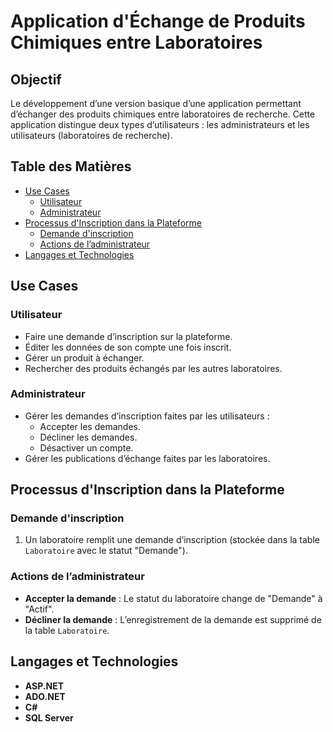 # Application d'Échange de Produits Chimiques entre Laboratoires

## Objectif

Le développement d’une version basique d’une application permettant d’échanger des produits chimiques entre laboratoires de recherche. Cette application distingue deux types d’utilisateurs : les administrateurs et les utilisateurs (laboratoires de recherche).

## Table des Matières

- [Use Cases](#use-cases)
  - [Utilisateur](#utilisateur)
  - [Administrateur](#administrateur)
- [Processus d'Inscription dans la Plateforme](#processus-dinscription-dans-la-plateforme)
  - [Demande d'inscription](#demande-dinscription)
  - [Actions de l’administrateur](#actions-de-ladministrateur)
- [Langages et Technologies](#langages-et-technologies)

## Use Cases

### Utilisateur

- Faire une demande d’inscription sur la plateforme.
- Éditer les données de son compte une fois inscrit.
- Gérer un produit à échanger.
- Rechercher des produits échangés par les autres laboratoires.

### Administrateur

- Gérer les demandes d’inscription faites par les utilisateurs :
  - Accepter les demandes.
  - Décliner les demandes.
  - Désactiver un compte.
- Gérer les publications d’échange faites par les laboratoires.

## Processus d'Inscription dans la Plateforme

### Demande d'inscription

1. Un laboratoire remplit une demande d’inscription (stockée dans la table `Laboratoire` avec le statut "Demande").

### Actions de l’administrateur

- **Accepter la demande** : Le statut du laboratoire change de "Demande" à "Actif".
- **Décliner la demande** : L’enregistrement de la demande est supprimé de la table `Laboratoire`.

## Langages et Technologies

- **ASP.NET**
- **ADO.NET**
- **C#**
- **SQL Server**


